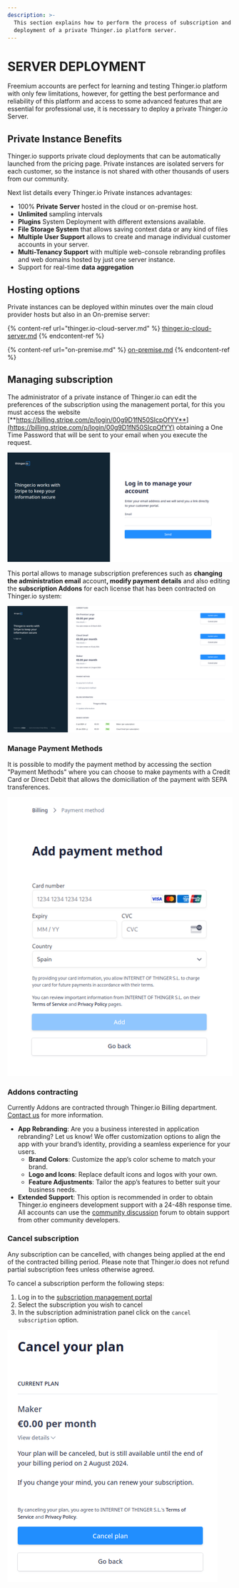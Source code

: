 ```yaml
---
description: >-
  This section explains how to perform the process of subscription and
  deployment of a private Thinger.io platform server.
---
```


# SERVER DEPLOYMENT

Freemium accounts are perfect for learning and testing Thinger.io platform with only few limitations, however, for getting the best performance and reliability of this platform and access to some advanced features that are essential for professional use, it is necessary to deploy a private Thinger.io Server.&#x20;

## Private Instance Benefits

Thinger.io supports private cloud deployments that can be automatically launched from the pricing page. Private instances are isolated servers for each customer, so the instance is not shared with other thousands of users from our community.&#x20;

Next list details every Thinger.io Private instances advantages:&#x20;

* 100% **Private Server** hosted in the cloud or on-premise host.
* **Unlimited** sampling intervals
* **Plugins** System Deployment with different extensions available.&#x20;
* **File Storage System** that allows saving context data or any kind of files
* **Multiple User Support** allows to create and manage individual customer accounts in your server. &#x20;
* **Multi-Tenancy Support** with multiple web-console rebranding profiles and web domains hosted by just one server instance. &#x20;
* Support for real-time **data aggregation**

## Hosting options

Private instances can be deployed within minutes over the main cloud provider hosts but also in an On-premise server:

{% content-ref url="thinger.io-cloud-server.md" %}
[thinger.io-cloud-server.md](thinger.io-cloud-server.md)
{% endcontent-ref %}

{% content-ref url="on-premise.md" %}
[on-premise.md](on-premise.md)
{% endcontent-ref %}

## Managing subscription

The administrator of a private instance of Thinger.io can edit the preferences of the subscription using the management portal, for this you must access the website [**https://billing.stripe.com/p/login/00g9D1fN50SIcpOfYY**](https://billing.stripe.com/p/login/00g9D1fN50SIcpOfYY) obtaining a One Time Password that will be sent to your email when you execute the request.

![](../../.gitbook/assets/stripe_login.png)

This portal allows to manage subscription preferences such as **changing the administration email** accoun&#x74;**, modify payment details** and also editing the **subscription Addons** for each license that has been contracted on Thinger.io system:

![](../../.gitbook/assets/stripe_customer_portal.png)

### Manage Payment Methods

It is possible to modify the payment method by accessing the section "Payment Methods" where you can choose to make payments with a Credit Card or Direct Debit that allows the domiciliation of the payment with SEPA transferences.

![](../../.gitbook/assets/stipe_payment_options.png)

### Addons contracting

Currently Addons are contracted through Thinger.io Billing department. [Contact us](https://thinger.io/contact-us) for more information.

* **App Rebranding**: Are you a business interested in application rebranding? Let us know! We offer customization options to align the app with your brand’s identity, providing a seamless experience for your users.
  * **Brand Colors**: Customize the app’s color scheme to match your brand.
  * **Logo and Icons**: Replace default icons and logos with your own.
  * **Feature Adjustments**: Tailor the app’s features to better suit your business needs.
* **Extended Support**: This option is recommended in order to obtain Thinger.io engineers development support with a 24-48h response time. All accounts can use the [community discussion](https://community.thinger.io) forum to obtain support from other community developers.



### Cancel subscription

Any subscription can be cancelled, with changes being applied at the end of the contracted billing period. Please note that Thinger.io does not refund partial subscription fees unless otherwise agreed.&#x20;

To cancel a subscription perform the following steps:&#x20;

1. Log in to the [subscription management portal](https://billing.stripe.com/p/login/00g9D1fN50SIcpOfYY)
2. Select the subscription you wish to cancel
3. In the subscription administration panel click on the `cancel subscription` option.

![](../../.gitbook/assets/stripe_cancel_subscription.png)
